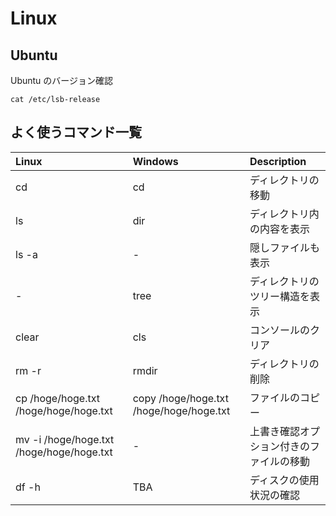 # Linux

## Ubuntu
Ubuntu のバージョン確認
```
cat /etc/lsb-release
```

## よく使うコマンド一覧
| Linux | Windows | Description |
| :---- | :------ | :---------- |
| cd <path>| cd <path> | ディレクトリの移動 |
| ls | dir | ディレクトリ内の内容を表示 |
| ls -a | - | 隠しファイルも表示 | 
| - | tree | ディレクトリのツリー構造を表示 |
| clear | cls | コンソールのクリア |
| rm -r <dirname> | rmdir <dirname>| ディレクトリの削除 |
| cp /hoge/hoge.txt /hoge/hoge/hoge.txt| copy /hoge/hoge.txt /hoge/hoge/hoge.txt| ファイルのコピー |
| mv -i /hoge/hoge.txt /hoge/hoge/hoge.txt | -| 上書き確認オプション付きのファイルの移動 | 
| df -h | TBA| ディスクの使用状況の確認 | 
